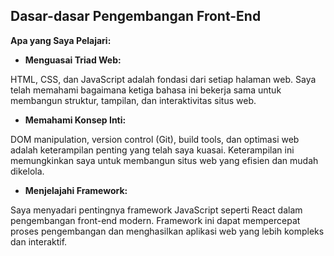 ## **Dasar-dasar Pengembangan Front-End**

**Apa yang Saya Pelajari:**

- **Menguasai Triad Web:**

HTML, CSS, dan JavaScript adalah fondasi dari setiap halaman web. Saya telah memahami bagaimana ketiga bahasa ini bekerja sama untuk membangun struktur, tampilan, dan interaktivitas situs web.

- **Memahami Konsep Inti:**

DOM manipulation, version control (Git), build tools, dan optimasi web adalah keterampilan penting yang telah saya kuasai. Keterampilan ini memungkinkan saya untuk membangun situs web yang efisien dan mudah dikelola.

- **Menjelajahi Framework:**

Saya menyadari pentingnya framework JavaScript seperti React dalam pengembangan front-end modern. Framework ini dapat mempercepat proses pengembangan dan menghasilkan aplikasi web yang lebih kompleks dan interaktif.
